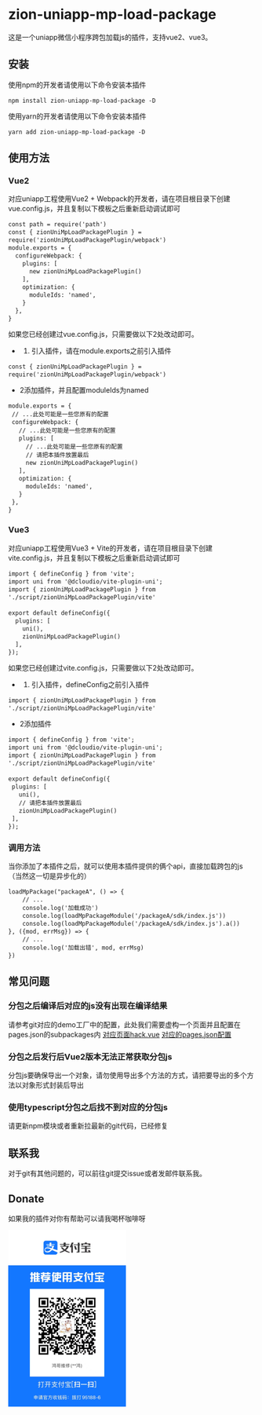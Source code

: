 # zion-uniapp-mp-load-package
这是一个uniapp微信小程序跨包加载js的插件，支持vue2、vue3。

## 安装
使用npm的开发者请使用以下命令安装本插件
````
npm install zion-uniapp-mp-load-package -D
````
使用yarn的开发者请使用以下命令安装本插件
````
yarn add zion-uniapp-mp-load-package -D
````

## 使用方法
### Vue2
对应uniapp工程使用Vue2 + Webpack的开发者，请在项目根目录下创建vue.config.js，并且复制以下模板之后重新启动调试即可
````
const path = require('path')
const { zionUniMpLoadPackagePlugin } = require('zionUniMpLoadPackagePlugin/webpack')
module.exports = {
  configureWebpack: {
    plugins: [
      new zionUniMpLoadPackagePlugin()
    ],
    optimization: {
      moduleIds: 'named',
    }
  },
}

````
如果您已经创建过vue.config.js，只需要做以下2处改动即可。
- 1. 引入插件，请在module.exports之前引入插件
````
const { zionUniMpLoadPackagePlugin } = require('zionUniMpLoadPackagePlugin/webpack')
````
- 2添加插件，并且配置moduleIds为named
 ````
module.exports = {
  // ...此处可能是一些您原有的配置
  configureWebpack: {
    // ...此处可能是一些您原有的配置
    plugins: [
      // ...此处可能是一些您原有的配置
      // 请把本插件放置最后  
      new zionUniMpLoadPackagePlugin()
    ],
    optimization: {
      moduleIds: 'named',
    }
  },
}
````

### Vue3
对应uniapp工程使用Vue3 + Vite的开发者，请在项目根目录下创建vite.config.js，并且复制以下模板之后重新启动调试即可
````
import { defineConfig } from 'vite';
import uni from '@dcloudio/vite-plugin-uni';
import { zionUniMpLoadPackagePlugin } from './script/zionUniMpLoadPackagePlugin/vite'

export default defineConfig({
  plugins: [
    uni(),
    zionUniMpLoadPackagePlugin()
  ],
});

````
如果您已经创建过vite.config.js，只需要做以下2处改动即可。
- 1. 引入插件，defineConfig之前引入插件
````
import { zionUniMpLoadPackagePlugin } from './script/zionUniMpLoadPackagePlugin/vite'
````
- 2添加插件
 ````
import { defineConfig } from 'vite';
import uni from '@dcloudio/vite-plugin-uni';
import { zionUniMpLoadPackagePlugin } from './script/zionUniMpLoadPackagePlugin/vite'

export default defineConfig({
  plugins: [
    uni(),
    // 请把本插件放置最后  
    zionUniMpLoadPackagePlugin()
  ],
});
````

### 调用方法
当你添加了本插件之后，就可以使用本插件提供的俩个api，直接加载跨包的js（当然这一切是异步化的）
````
loadMpPackage("packageA", () => {
    // ...
    console.log('加载成功')
    console.log(loadMpPackageModule('/packageA/sdk/index.js'))
    console.log(loadMpPackageModule('/packageA/sdk/index.js').a())
}, ({mod, errMsg}) => {
    // ...
    console.log('加载出错', mod, errMsg)
})
````

## 常见问题
### 分包之后编译后对应的js没有出现在编译结果
请参考git对应的demo工厂中的配置，此处我们需要虚构一个页面并且配置在pages.json的subpackages内
[对应页面hack.vue](https://github.com/zionLZH/zion-uniapp-mp-load-package/blob/main/packageA/hack.vue)
[对应的pages.json配置](https://github.com/zionLZH/zion-uniapp-mp-load-package/blob/main/pages.json#L27)

### 分包之后发行后Vue2版本无法正常获取分包js
分包js要确保导出一个对象，请勿使用导出多个方法的方式，请把要导出的多个方法以对象形式封装后导出

### 使用typescript分包之后找不到对应的分包js
请更新npm模块或者重新拉最新的git代码，已经修复

## 联系我
对于git有其他问题的，可以前往git提交issue或者发邮件联系我。

## Donate
如果我的插件对你有帮助可以请我喝杯咖啡呀  


![donate.png](donate.png)
